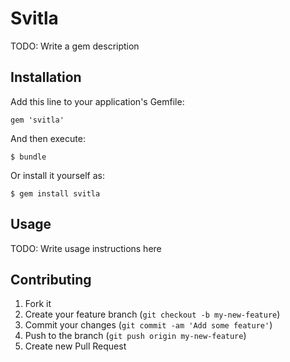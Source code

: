 # Svitla

TODO: Write a gem description

## Installation

Add this line to your application's Gemfile:

    gem 'svitla'

And then execute:

    $ bundle

Or install it yourself as:

    $ gem install svitla

## Usage

TODO: Write usage instructions here

## Contributing

1. Fork it
2. Create your feature branch (`git checkout -b my-new-feature`)
3. Commit your changes (`git commit -am 'Add some feature'`)
4. Push to the branch (`git push origin my-new-feature`)
5. Create new Pull Request
